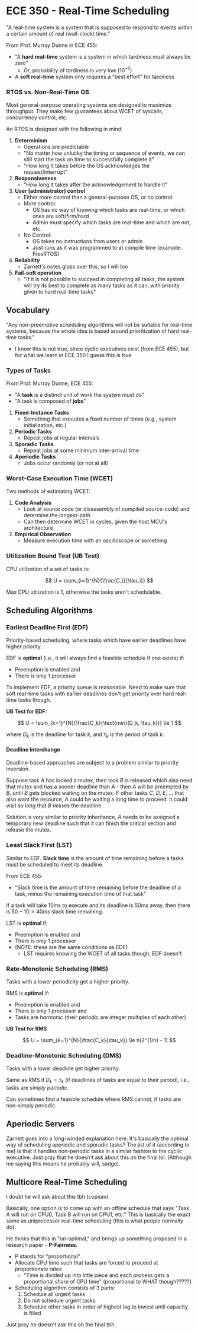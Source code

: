 # ECE 350 - Real-Time Scheduling

"A real-time system is a system that is supposed to respond to events within a certain amount of real (wall-clock) time."

From Prof. Murray Dunne in ECE 455:

* "A **hard real-time** system is a system in which tardiness must always be zero"
  * Or, probability of tardiness is very low ($10^{-7}$) 
* A **soft real-time** system only requires a "best effort" for tardiness

### RTOS vs. Non-Real-Time OS

Most general-purpose operating systems are designed to maximize throughput. They make few guarantees about WCET of syscalls, concurrency control, etc.

An RTOS is designed with the following in mind:

1. **Determinism**
   * Operations are predictable
   * "No matter how unlucky the timing or sequence of events, we can still start the task on time to successfully complete it"
   * "How long it takes before the OS acknowledges the request/interrupt"
2. **Responsiveness**
   * "How long it takes after the acknowledgement to handle it"
3. **User (administrator) control**
   * Either more control than a general-purpose OS, or no control
   * More control:
     * OS has no way of knowing which tasks are real-time, or which ones are soft/firm/hard
     * Admin must specify which tasks are real-time and which are not, etc.
   * No Control:
     * OS takes no instructions from users or admin
     * Just runs as it was programmed to at compile time (example: FreeRTOS)
4. **Reliability**
   * Zarnett's notes gloss over this, so I will too
5. **Fail-soft operation**
   * "If it is not possible to succeed in completing all tasks, the system will try its best to complete as many tasks as it can, with priority given to hard real-time tasks"

## Vocabulary

"Any non-preemptive scheduling algorithms will not be suitable for real-time systems, because the whole idea is based around prioritization of hard real-time tasks."

* I know this is not true, since cyclic executives exist (from ECE 455), but for what we learn in ECE 350 I guess this is true

### Types of Tasks

From Prof. Murray Dunne, ECE 455:

* "A **task** is a distinct unit of work the system must do"
* "A task is composed of **jobs**"

1. **Fixed-Instance Tasks**
   * Something that executes a fixed number of times (e.g., system initialization, etc.)
2. **Periodic Tasks**
   * Repeat jobs at regular intervals
3. **Sporadic Tasks**
   * Repeat jobs at some minimum inter-arrival time
4. **Aperiodic Tasks**
   * Jobs occur randomly (or not at all)

### Worst-Case Execution Time (WCET)

Two methods of estimating WCET:

1. **Code Analysis**
   * Look at source code (or disassembly of compiled source-code) and determine the longest-path
   * Can then determine WCET in cycles, given the host MCU's architecture
2. **Empirical Observation**
   * Measure execution time with an oscilloscope or something

### Utilization Bound Test (UB Test)

CPU utilization of a set of tasks is:


$$
U = \sum_{i=1}^{N}{\frac{C_i}{\tau_i}}
$$


Max CPU utilization is 1, otherwise the tasks aren't schedulable.

## Scheduling Algorithms

### Earliest Deadline First (EDF)

Priority-based scheduling, where tasks which have earlier deadlines have higher priority.

EDF is **optimal** (i.e., it will always find a feasible schedule if one exists) if:

* Preemption is enabled and
* There is only 1 processor

To implement EDF, a priority queue is reasonable. Need to make sure that soft real-time tasks with earlier deadlines don't get priority over hard real-time tasks though.

**UB Test for EDF:**


$$
U = \sum_{k=1}^{N}{\frac{C_k}{\text{min}(D_k, \tau_k)}} \le 1
$$


where $D_k$ is the deadline for task $k$, and $\tau_k$ is the period of task $k$.

#### Deadline Interchange

Deadline-based approaches are subject to a problem similar to priority inversion.

Suppose task $A$ has locked a mutex, then task $B$ is released which also need that mutex and has a sooner deadline than $A$ - then $A$ will be preempted by $B$, until $B$ gets blocked waiting on the mutex. If other tasks $C$, $D$, $E$, ... that also want the resource, $A$ could be waiting a long time to proceed. It could wait so long that $B$ misses the deadline.

Solution is very similar to priority inheritance, $A$ needs to be assigned a temporary new deadline such that it can finish the critical section and release the mutex.

### Least Slack First (LST)

Similar to EDF. **Slack time** is the amount of time remaining before a tasks must be scheduled to meet its deadline.

From ECE 455:

* "Slack time is the amount of time remaining before the deadline of a task, minus the remaining execution time of that task"

If a task will take 10ms to execute and its deadline is 50ms away, then there is $50 - 10 = 40ms$ slack time remaining.

LST is **optimal** if:

* Preemption is enabled and
* There is only 1 processor
* (NOTE: these are the same conditions as EDF)
  * LST requires knowing the WCET of all tasks though, EDF doesn't

### Rate-Monotonic Scheduling (RMS)

Tasks with a lower periodicity get a higher priority.

RMS is **optimal** if:

* Preemption is enabled and
* There is only 1 processor and
* Tasks are *harmonic* (their periodic are integer multiples of each other)

**UB Test for RMS**


$$
U = \sum_{k=1}^{N}{\frac{C_k}{\tau_k}} \le n(2^{1/n} - 1)
$$



### Deadline-Monotonic Scheduling (DMS)

Tasks with a lower deadline get higher priority.

Same as RMS if $D_k = \tau_k$ (if deadlines of tasks are equal to their period), i.e., tasks are *simply periodic*.

Can sometimes find a feasible schedule where RMS cannot, if tasks are non-simply periodic.

## Aperiodic Servers

Zarnett goes into a long-winded explanation here. It's basically the optimal way of scheduling aperiodic and sporadic tasks? The jist of it (according to me) is that it handles non-periodic tasks in a similar fashion to the cyclic executive. Just pray that he doesn't ask about this on the final lol. (Although me saying this means he probably will, sadge).

## Multicore Real-Time Scheduling

I doubt he will ask about this tbh (copium).

Basically, one option is to come up with an offline schedule that says "Task A will run on CPU0, Task B will run on CPU1, etc." This is basically the exact same as uniprocessor real-time scheduling (this is what people normally do).

He thinks that this in "un-optimal," and brings up something proposed in a research paper - **P-Fairness**.

* P stands for "proportional"
* Allocate CPU time such that tasks are forced to proceed at proportionate rates
  * "Time is divided up into little piece and each process gets a proportional share of CPU time" (proportional to WHAT though?????)
* Scheduling algorithm consists of 3 parts:
  1. Schedule all urgent tasks
  2. Do not schedule urgent tasks
  3. Schedule other tasks in order of highest lag to lowest until capacity is filled

Just pray he doesn't ask this on the final tbh.